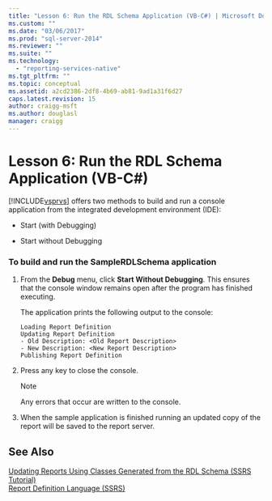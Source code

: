 ```yaml
---
title: "Lesson 6: Run the RDL Schema Application (VB-C#) | Microsoft Docs"
ms.custom: ""
ms.date: "03/06/2017"
ms.prod: "sql-server-2014"
ms.reviewer: ""
ms.suite: ""
ms.technology: 
  - "reporting-services-native"
ms.tgt_pltfrm: ""
ms.topic: conceptual
ms.assetid: a2cd2386-2df8-4b69-ab81-9ad1a31f6d27
caps.latest.revision: 15
author: craigg-msft
ms.author: douglasl
manager: craigg
---
```

# Lesson 6: Run the RDL Schema Application (VB-C#)
  [!INCLUDE[vsprvs](../includes/vsprvs-md.md)] offers two methods to build and run a console application from the integrated development environment (IDE):  
  
-   Start (with Debugging)  
  
-   Start without Debugging  
  
### To build and run the SampleRDLSchema application  
  
1.  From the **Debug** menu, click **Start Without Debugging**. This ensures that the console window remains open after the program has finished executing.  
  
     The application prints the following output to the console:  
  
    ```  
    Loading Report Definition  
    Updating Report Definition  
    - Old Description: <Old Report Description>  
    - New Description: <New Report Description>  
    Publishing Report Definition  
    ```  
  
2.  Press any key to close the console.  
  
    > [!NOTE]  
    >  Any errors that occur are written to the console.  
  
3.  When the sample application is finished running an updated copy of the report will be saved to the report server.  
  
## See Also  
 [Updating Reports Using Classes Generated from the RDL Schema &#40;SSRS Tutorial&#41;](../../2014/tutorials/updating-reports-using-classes-generated-from-the-rdl-schema-ssrs-tutorial.md)   
 [Report Definition Language &#40;SSRS&#41;](../reporting-services/reports/report-definition-language-ssrs.md)  
  
  
